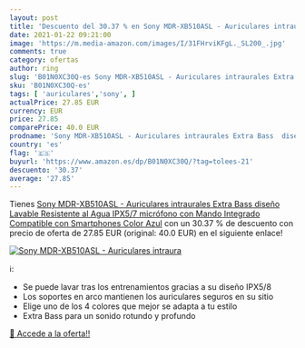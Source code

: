 ```yaml
---
layout: post
title: 'Descuento del 30.37 % en Sony MDR-XB510ASL - Auriculares intraura'
date: 2021-01-22 09:21:00
image: 'https://m.media-amazon.com/images/I/31FHrviKFgL._SL200_.jpg'
comments: true
category: ofertas
author: ring
slug: 'B01N0XC30Q-es Sony MDR-XB510ASL - Auriculares intraurales Extra Bass...'
sku: 'B01N0XC30Q-es'
tags: [ 'auriculares','sony', ]
actualPrice: 27.85 EUR
currency: EUR
price: 27.85
comparePrice: 40.0 EUR
prodname: 'Sony MDR-XB510ASL - Auriculares intraurales Extra Bass  diseño Lavable Resistente al Agua IPX5/7  micrófono con Mando Integrado Compatible con Smartphones  Color Azul'
country: 'es'
flag: '🇪🇸'
buyurl: 'https://www.amazon.es/dp/B01N0XC30Q/?tag=tolees-21'
descuento: '30.37'
average: '27.85'
---
```


Tienes [Sony MDR-XB510ASL - Auriculares intraurales Extra Bass  diseño Lavable Resistente al Agua IPX5/7  micrófono con Mando Integrado Compatible con Smartphones  Color Azul](https://www.amazon.es/dp/B01N0XC30Q/?tag=tolees-21) con un 30.37 % de descuento con precio de oferta de 27.85 EUR (original: 40.0 EUR) en el siguiente enlace!

[![Sony MDR-XB510ASL - Auriculares intraura](https://m.media-amazon.com/images/I/31FHrviKFgL._SL200_.jpg)](https://www.amazon.es/dp/B01N0XC30Q/?tag=tolees-21)

ℹ️:

- Se puede lavar tras los entrenamientos gracias a su diseño IPX5/8
- Los soportes en arco mantienen los auriculares seguros en su sitio
- Elige uno de los 4 colores que mejor se adapta a tu estilo
- Extra Bass para un sonido rotundo y profundo

[🛒 Accede a la oferta!!](https://www.amazon.es/dp/B01N0XC30Q/?tag=tolees-21)
